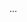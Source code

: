 <!doctype html>
<html lang="ua">
  <head>
      <meta charset="UTF-8">
      <meta name="viewport" content="width=device-width, initial-scale=1.0">
      <meta http-equiv="X-UA-Compatible" content="ie=edge">
      <title>HTML 5</title>
      <link rel="stylesheet" href="style.css">
  </head>

  <body>
   ...    
  </body>
</html>
